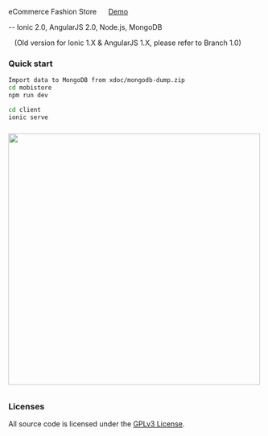 eCommerce Fashion Store&nbsp;&nbsp;&nbsp;&nbsp;&nbsp;&nbsp;<a href="#" target="_blank">Demo</a>

-- Ionic 2.0, AngularJS 2.0, Node.js, MongoDB

&nbsp;&nbsp;&nbsp;(Old version for Ionic 1.X & AngularJS 1.X, please refer to Branch 1.0)

### Quick start
```bash
Import data to MongoDB from xdoc/mongodb-dump.zip
cd mobistore
npm run dev

cd client
ionic serve
```

<img src="http://101.200.189.57:18080/ms/c/assets/img/demo.png?r=1" height="500px" style="margin: 10px auto;">

### Licenses

All source code is licensed under the [GPLv3 License](LICENSE.md).
